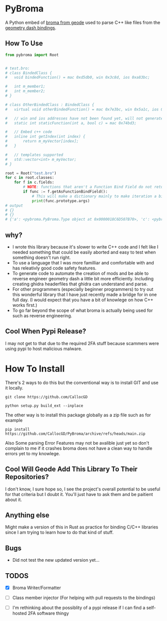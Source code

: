 # PyBroma

A Python embed of [broma from geode](https://github.com/geode-sdk/broma) used to parse C++ like files from the 
[geometry dash bindings](https://github.com/geode-sdk/bindings).


## How To Use
```python
from pybroma import Root


# test.bro:
# class BindedClass {
# 	void bindedFunction() = mac 0xd5db0, win 0x3c8d, ios 0xa83bc;

# 	int m_member1;
# 	int m_member2;
# }

# class OtherBindedClass : BindedClass {
# 	virtual void otherBindedFunction() = mac 0x7e3bc, win 0x5a1c, ios 0x8e412;

# 	// win and ios addresses have not been found yet, will not generate
# 	static int staticFunction(int a, bool c) = mac 0x74bd3;

# 	// Embed c++ code
# 	inline int getIndex(int index) {
# 		return m_myVector[index];
# 	} 

# 	// templates supported
# 	std::vector<int> m_myVector;
# }

root = Root("test.bro")
for c in root.classes:
    for f in c.fields:
        # NOTE: functions that aren't a Function Bind Field do not return...
        if func := f.getAsFunctionBindField():
            # This will make a dictionary mainly to make iteration a bit easier...
            print(func.prototype.args)
# output        
# {}
# {}
# {'a': <pybroma.PyBroma.Type object at 0x0000018C6D507B70>, 'c': <pybroma.PyBroma.Type object at 0x0000018C6D507B30>}
```

## why?

- I wrote this library because it's slower to write C++ code and I felt like I needed something that could be easily aborted and easy to test when something doesn't run right.
- To use a language that I was more familliar and comfortable with and has releativly good code safety features.
- To generate code to automate the creation of mods and be able to reverse engineer geometry dash a little bit 
more efficiently. Including creating ghidra headerfiles that ghidra can understand and parse.
- For other programmers (especially beginner programmers) to try out this wonderful library that I have just recently made a bridge for in one full day. (I would expect that you have a bit of knowlege on how C++ works first.)
- To go far beyond the scope of what broma is actually being used for such as reverse engineering. 

## Cool When Pypi Release?
I may not get to that due to the required 2FA stuff because scammers were using pypi to host malicious malware.  

# How To Install
There's 2 ways to do this but the conventional way is to install GIT and use it locally.

```
git clone https://github.com/CallocGD
```
```
python setup.py build_ext --inplace
```

The other way is to install this package globally as a zip file such as for example 
```
pip install https://github.com/CallocGD/PyBroma/archive/refs/heads/main.zip
```

Also Some parsing Error Features may not be avalible just yet so don't complain to me if it crashes broma does not have a clean way to handle errors yet to my knowlege.

## Cool Will Geode Add This Library To Their Repositories?
I don't know, I sure hope so, I see the project's overall potential to be useful for that criteria but I doubt it. You'll just have to ask them and be paitient about it.

## Anything else
Might make a version of this in Rust as practice for binding C/C++ libraries since I am trying to learn how to do that kind of stuff.

## Bugs
- Did not test the new updated version yet...

## TODOS

- [X] Broma Writer/Formatter 
- [ ] Class member injector (For helping with pull requests to the bindings)
- [ ] I'm rethinking about the possiblity of a pypi release if I can find a self-hosted 2FA software thingy



